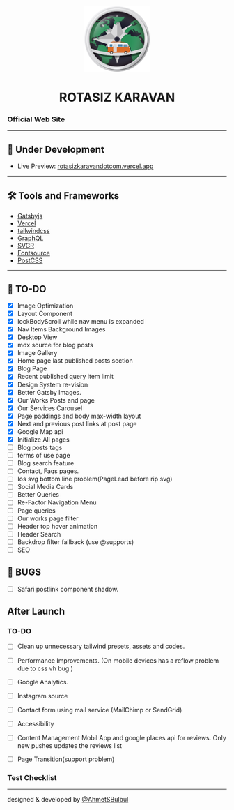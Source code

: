 <p align="center">
  <a href="https://rotasizkaravandotcom.vercel.app/">
    <img alt="Rotasiz Karavan" src="https://github.com/AhmetSBulbul/rotasizkaravandotcom/blob/main/src/images/logo-rozet.png?raw=true" width="150" />
  </a>
</p>
<h1 align="center">
  ROTASIZ KARAVAN
</h1>

### Official Web Site

---

## 🚀 Under Development

- Live Preview: [rotasizkaravandotcom.vercel.app](https://rotasizkaravandotcom.vercel.app/)

---

## 🛠 Tools and Frameworks

- [Gatsbyjs](https://www.gatsbyjs.com/)
- [Vercel](https://vercel.com/)
- [tailwindcss](https://tailwindcss.com/)
- [GraphQL](https://graphql.org/)
- [SVGR](https://react-svgr.com/)
- [Fontsource](https://fontsource.org/)
- [PostCSS](https://postcss.org/)

---

## 📝 TO-DO 

- [x] Image Optimization
- [x] Layout Component
- [x] lockBodyScroll while nav menu is expanded
- [x] Nav Items Background Images
- [x] Desktop View
- [x] mdx source for blog posts
- [x] Image Gallery
- [x] Home page last published posts section
- [x] Blog Page
- [x] Recent published query item limit
- [x] Design System re-vision
- [x] Better Gatsby Images.
- [x] Our Works Posts and page
- [x] Our Services Carousel
- [x] Page paddings and body max-width layout
- [x] Next and previous post links at post page
- [x] Google Map api
- [x] Initialize All pages
- [ ] Blog posts tags
- [ ] terms of use page
- [ ] Blog search feature
- [ ] Contact, Faqs pages.
- [ ] Ios svg bottom line problem(PageLead before rip svg)
- [ ] Social Media Cards
- [ ] Better Queries
- [ ] Re-Factor Navigation Menu
- [ ] Page queries
- [ ] Our works page filter
- [ ] Header top hover animation
- [ ] Header Search
- [ ] Backdrop filter fallback (use @supports)
- [ ] SEO

## 🐞 BUGS

- [ ] Safari postlink component shadow.

## After Launch

### TO-DO

- [ ] Clean up unnecessary tailwind presets, assets and codes.
- [ ] Performance Improvements. (On mobile devices has a reflow problem due to css vh bug )
- [ ] Google Analytics.
- [ ] Instagram source
- [ ] Contact form using mail service (MailChimp or SendGrid)
- [ ] Accessibility

- [ ] Content Management Mobil App and google places api for reviews. Only new pushes updates the reviews list
- [ ] Page Transition(support problem)


### Test Checklist


---

designed & developed by [@AhmetSBulbul](https://ahmetsafabulbul.com/)
